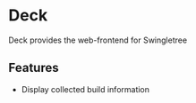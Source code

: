 # Deck

Deck provides the web-frontend for Swingletree

## Features

* Display collected build information
